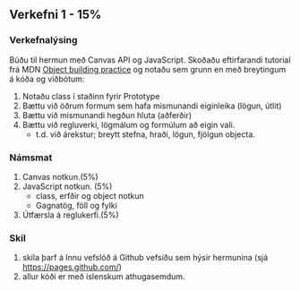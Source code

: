 

## Verkefni 1 - 15%

### Verkefnalýsing
Búðu til hermun með Canvas API og JavaScript. 
Skoðaðu eftirfarandi tutorial frá MDN [Object building practice](https://developer.mozilla.org/en-US/docs/Learn/JavaScript/Objects/Object_building_practice) og notaðu sem grunn en með breytingum á kóða og viðbótum:

1. Notaðu class í staðinn fyrir Prototype
1. Bættu við öðrum formum sem hafa mismunandi eiginleika (lögun, útlit)
1. Bættu við mismunandi hegðun hluta (aðferðir)
1. Bættu við regluverki, lögmálum og formúlum að eigin vali. 
   * t.d. við árekstur; breytt stefna, hraði, lögun, fjölgun objecta.
   

### Námsmat
1. Canvas notkun.(5%)
1. JavaScript notkun. (5%)
   * class, erfðir og object notkun
   * Gagnatög, föll og fylki
1. Útfærsla á reglukerfi.(5%)


### Skil
1. skila þarf á Innu vefslóð á Github vefsíðu sem hýsir hermunina (sjá https://pages.github.com/) 
1. allur kóði er með íslenskum athugasemdum.


